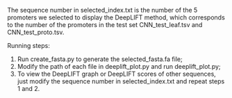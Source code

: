 <p>The sequence number in selected_index.txt is the number of the 5 promoters we selected to display the DeepLIFT method, which corresponds to the number of the promoters in the test set CNN_test_leaf.tsv and CNN_test_proto.tsv.<p>

Running steps:
1. Run create_fasta.py to generate the selected_fasta.fa file;
2. Modify the path of each file in deeplift_plot.py and run deeplift_plot.py;
3. To view the DeepLIFT graph or DeepLIFT scores of other sequences, just modify the sequence number in selected_index.txt and repeat steps 1 and 2. 
